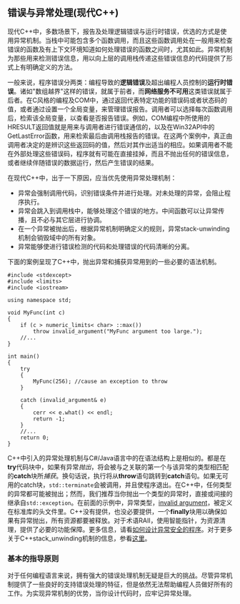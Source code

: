 ## 错误与异常处理(现代C++)

现代C++中，多数场景下，报告及处理逻辑错误与运行时错误，优选的方式是使用异常机制。当栈中可能包含多个函数调用，而且这些函数调用处在一般用来检查错误的函数及有上下文环境知道如何处理错误的函数之间时，尤其如此。异常机制为那些用来检测错误信息，用以向上层的调用栈传递这些错误信息的代码提供了形式上有明确定义的方法。

一般来说，程序错误分两类：编程导致的**逻辑错误**及超出编程人员控制的**运行时错误**。诸如"数组越界"这样的错误，就属于前者，而**网络服务不可用**这类错误就属于后者。在C风格的编程及COM中，通过返回代表特定功能的错误码或者状态码的值，或者通过设置一个全局变量，来管理错误报告。调用者可以选择每次函数调用后，检索该全局变量，以查看是否报告错误。例如，COM编程中所使用的HRESULT返回值就是用来与调用者进行错误通信的，以及在Win32API中的GetLastError函数，用来检索最后由调用栈报告的错误。在这两个案例中，真正由调用者决定的是辨识这些返回码的值，然后对其作出适当的相应。如果调用者不能在外部处理这些错误码，程序就有可能在直接挂掉，而且不抛出任何的错误信息，或者继续伴随错误的数据运行，然后产生错误的结果。

在现代C++中，出于一下原因，应当优先使用异常处理机制：
  * 异常会强制调用代码，识别错误条件并进行处理。对未处理的异常，会阻止程序执行。
  * 异常会跳入到调用栈中，能够处理这个错误的地方。中间函数可以让异常传播，且不必与其它层进行协调。
  * 在一个异常被抛出后，根据异常机制明确定义的规则，异常stack-unwinding机制会销毁域中的所有对象。
  * 异常能够使进行错误检测的代码和处理错误的代码清晰的分离。

下面的案例呈现了C++中，抛出异常和捕获异常用到的一些必要的语法机制。

    #include <stdexcept>
    #include <limits>
    #include <iostream>

    using namespace std;

    void MyFunc(int c)
    {
        if (c > numeric_limits< char> ::max())
            throw invalid_argument("MyFunc argument too large.");
        //...
    }

    int main()
    {
        try
        {
            MyFunc(256); //cause an exception to throw
        }

        catch (invalid_argument& e)
        {
            cerr << e.what() << endl;
            return -1;
        }
        //...
        return 0;
    }
C++中引入的异常处理机制与C#/Java语言中的在语法结构上是相似的。都是在**try**代码块中，如果有异常*抛出*，将会被与之关联的第一个与该异常的类型相匹配的**catch**块所*捕获*。换句话说，执行将从**throw**语句跳转到**catch**语句。如果无可用的catch块，`std::terminate`会被调用，并且使程序退出。在C++中，任何类型的异常都可能被抛出；然而，我们推荐当你抛出一个类型的异常时，直接或间接的继承自`std::exception`。在前面的示例中，异常类型，[invalid argument](https://docs.microsoft.com/en-us/cpp/standard-library/invalid-argument-class?view=vs-2019)，被定义在标准库的头文件[<stdexcept>](https://docs.microsoft.com/en-us/cpp/standard-library/stdexcept?view=vs-2019)里。C++没有提供，也没必要提供，一个**finally**块用以确保如果有异常抛出，所有资源都要被释放。对于术语RAII，使用智能指针，为资源清理，提供了必要的功能保障。更多信息，请看[如何设计异常安全的程序](https://docs.microsoft.com/en-us/cpp/cpp/how-to-design-for-exception-safety?view=vs-2019)。对于更多关于C++stack_unwinding机制的信息，参看[这里](https://docs.microsoft.com/en-us/cpp/cpp/exceptions-and-stack-unwinding-in-cpp?view=vs-2019)。

### 基本的指导原则
对于任何编程语言来说，拥有强大的错误处理机制无疑是巨大的挑战。尽管异常机制提供了一些良好的支持错误处理的特征，但是依然无法帮助编程人员做好所有的工作。为实现异常机制的优势，当你设计代码时，应牢记异常处理。



















